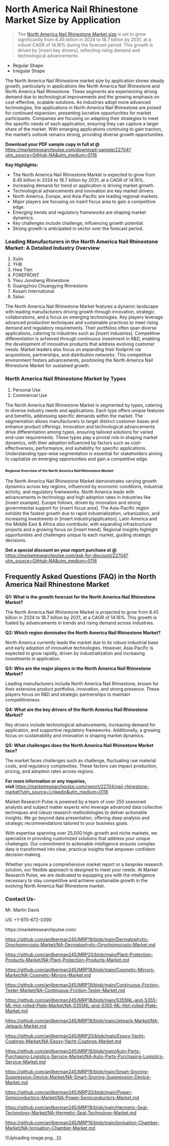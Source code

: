 <h1>North America Nail Rhinestone Market&nbsp;Size by Application</h1><blockquote><p>The <a href="https://marketresearchpulse.com/download-sample/22704?utm_source=GitHub-NA&amp;utm_medium=0116">North America Nail Rhinestone Market size</a> is set to grow significantly from 8.45 billion in 2024 to 18.7 billion by 2031, at a robust CAGR of 14.16% during the forecast period. This growth is driven by [insert key drivers], reflecting rising demand and technological advancements.</p></blockquote><ul><li>Regular Shape<li> Irregular Shape</li></ul><p>The North America Nail Rhinestone market size by application shows steady growth, particularly in applications like North America Nail Rhinestone and North America Nail Rhinestone. These segments are experiencing strong demand due to technological improvements and the growing emphasis on cost-effective, scalable solutions. As industries adopt more advanced technologies, the applications in North America Nail Rhinestone are poised for continued expansion, presenting lucrative opportunities for market participants. Companies are focusing on adapting their strategies to meet the specific needs of each application, ensuring they can capture a larger share of the market. With emerging applications continuing to gain traction, the market’s outlook remains strong, providing diverse growth opportunities.</p><p><strong>Download your PDF sample copy in full at @ </strong><a href="https://marketresearchpulse.com/download-sample/22704?utm_source=GitHub-NA&amp;utm_medium=0116">https://marketresearchpulse.com/download-sample/22704?utm_source=GitHub-NA&amp;utm_medium=0116</a></p><p><strong>Key Highlights: </strong></p><ul><li>The North America Nail Rhinestone Market is expected to grow from 8.45 billion in 2024 to 18.7 billion by 2031, at a CAGR of 14.16%.</li><li>Increasing demand for trend or application is driving market growth.</li><li>Technological advancements and innovation are key market drivers.</li><li>North America, Europe, and Asia-Pacific are leading regional markets.</li><li>Major players are focusing on insert focus area to gain a competitive edge.</li><li>Emerging trends and regulatory frameworks are shaping market dynamics.</li><li>Key challenges include challenge, influencing growth potential.</li><li>Strong growth is anticipated in sector over the forecast period.</li></ul><h3>Leading Manufacturers in the North America Nail Rhinestone Market: A Detailed Industry Overview</h3><ol><li>Xulin</li><li>YHB</li><li>Hwa Tien</li><li>FOREFRONT</li><li>Yiwu Junsheng Rhinestone</li><li>Guangzhou Chuangying Rhinestone</li><li>Kosam International</li><li>Saiao</li></ol><div class="flex max-w-full flex-col flex-grow"><div class="min-h-8 text-message flex w-full flex-col items-end gap-2 whitespace-normal break-words [.text-message+&amp;]:mt-5" dir="auto" data-message-author-role="assistant" data-message-id="fd8432e4-4910-450d-b182-61b7bfb0a01f" data-message-model-slug="gpt-4o"><div class="flex w-full flex-col gap-1 empty:hidden first:pt-[3px]"><div class="markdown prose w-full break-words dark:prose-invert light"><p>The North America Nail Rhinestone Market features a dynamic landscape with leading manufacturers driving growth through innovation, strategic collaborations, and a focus on emerging technologies. Key players leverage advanced production techniques and sustainable practices to meet rising demand and regulatory requirements. Their portfolios often span diverse applications, catering to industries such as [insert industries]. Competitive differentiation is achieved through continuous investment in R&amp;D, enabling the development of innovative products that address evolving customer needs. Market leaders also focus on expanding their footprint via acquisitions, partnerships, and distribution networks. This competitive environment fosters advancements, positioning the North America Nail Rhinestone Market for sustained growth.</p></div></div></div></div><h3>North America Nail Rhinestone Market by Types</h3><ol><li>Personal Use<li> Commercial Use</li></ol><div class="flex max-w-full flex-col flex-grow"><div class="min-h-8 text-message flex w-full flex-col items-end gap-2 whitespace-normal break-words [.text-message+&amp;]:mt-5" dir="auto" data-message-author-role="assistant" data-message-id="084470be-0bb7-4664-bddf-5156b4f41249" data-message-model-slug="gpt-4o-mini"><div class="flex w-full flex-col gap-1 empty:hidden first:pt-[3px]"><div class="markdown prose w-full break-words dark:prose-invert light"><p>The North America Nail Rhinestone Market is segmented by types, catering to diverse industry needs and applications. Each type offers unique features and benefits, addressing specific demands within the market. The segmentation allows manufacturers to target distinct customer bases and enhance product offerings. Innovation and technological advancements drive differentiation among types, ensuring tailored solutions for varied end-user requirements. These types play a pivotal role in shaping market dynamics, with their adoption influenced by factors such as cost-effectiveness, performance, and suitability for specific applications. Understanding type-wise segmentation is essential for stakeholders aiming to capitalize on emerging opportunities and gain a competitive edge.</p></div></div></div></div><h3><span style="font-size: 11px;">Regional Overview of the North America Nail Rhinestone Market</span></h3><div class="flex max-w-full flex-col flex-grow"><div class="min-h-8 text-message flex w-full flex-col items-end gap-2 whitespace-normal break-words [.text-message+&amp;]:mt-5" dir="auto" data-message-author-role="assistant" data-message-id="e9038762-ce64-4e30-91c9-9bd413514231" data-message-model-slug="gpt-4o-mini"><div class="flex w-full flex-col gap-1 empty:hidden first:pt-[3px]"><div class="markdown prose w-full break-words dark:prose-invert light"><p>The North America Nail Rhinestone Market demonstrates varying growth dynamics across key regions, influenced by economic conditions, industrial activity, and regulatory frameworks. North America leads with advancements in technology and high adoption rates in industries like [insert example]. Europe follows, driven by innovation and strong governmental support for [insert focus area]. The Asia-Pacific region exhibits the fastest growth due to rapid industrialization, urbanization, and increasing investments in [insert industry/application]. Latin America and the Middle East &amp; Africa also contribute, with expanding infrastructure projects and a growing focus on [insert trend]. Regional insights highlight opportunities and challenges unique to each market, guiding strategic decisions.</p></div></div></div></div><p><strong>Get a special discount on your report purchase at @ </strong><a href="https://marketresearchpulse.com/ask-for-discount/22704?utm_source=GitHub-NA&amp;utm_medium=0116">https://marketresearchpulse.com/ask-for-discount/22704?utm_source=GitHub-NA&amp;utm_medium=0116</a></p><h2>Frequently Asked Questions (FAQ) in the North America Nail Rhinestone Market</h2><p><strong>Q1: What is the growth forecast for the North America Nail Rhinestone Market?</strong></p><p>The North America Nail Rhinestone Market is projected to grow from 8.45 billion in 2024 to 18.7 billion by 2031, at a CAGR of 14.16%. This growth is fueled by advancements in trends and rising demand across industries.</p><p><strong>Q2: Which region dominates the North America Nail Rhinestone Market?</strong></p><p>North America currently leads the market due to its robust industrial base and early adoption of innovative technologies. However, Asia-Pacific is expected to grow rapidly, driven by industrialization and increasing investments in application.</p><p><strong>Q3: Who are the major players in the North America Nail Rhinestone Market?</strong></p><p>Leading manufacturers include North America Nail Rhinestone, known for their extensive product portfolios, innovation, and strong presence. These players focus on R&amp;D and strategic partnerships to maintain competitiveness.</p><p><strong>Q4: What are the key drivers of the North America Nail Rhinestone Market?</strong></p><p>Key drivers include technological advancements, increasing demand for application, and supportive regulatory frameworks. Additionally, a growing focus on sustainability and innovation is shaping market dynamics.</p><p><strong>Q5: What challenges does the North America Nail Rhinestone Market face?</strong></p><p>The market faces challenges such as challenge, fluctuating raw material costs, and regulatory complexities. These factors can impact production, pricing, and adoption rates across regions.</p><p><strong>For more information or any inquiries, visit&nbsp;</strong><a href="https://marketresearchpulse.com/report/22704/nail-rhinestone-market?utm_source=Linkedin&utm_medium=0116">https://marketresearchpulse.com/report/22704/nail-rhinestone-market?utm_source=Linkedin&utm_medium=0116</a></p><p>Market Research Pulse is powered by a team of over 250 seasoned analysts and subject matter experts who leverage advanced data collection techniques and robust research methodologies to deliver actionable insights. We go beyond data presentation, offering deep analysis and strategic recommendations tailored to your business goals.</p><p>With expertise spanning over 25,000 high-growth and niche markets, we specialize in providing customized solutions that address your unique challenges. Our commitment to actionable intelligence ensures complex data is transformed into clear, practical insights that empower confident decision-making.</p><p>Whether you require a comprehensive market report or a bespoke research solution, our flexible approach is designed to meet your needs. At Market Research Pulse, we are dedicated to equipping you with the intelligence necessary to stay competitive and achieve sustainable growth in the evolving North America Nail Rhinestone market.</p><h3><strong>Contact Us-</strong></h3><p>Mr. Martin Davis</p><p>US: +1-970-672-0390</p><p>https://marketresearchpulse.com/</p><p><a href="https://github.com/anilberman245/MRP19/blob/main/Dermatophytic-Onychomycosis-Market/NA-Dermatophytic-Onychomycosis-Market.md">https://github.com/anilberman245/MRP19/blob/main/Dermatophytic-Onychomycosis-Market/NA-Dermatophytic-Onychomycosis-Market.md</a></p><p><a href="https://github.com/anilberman245/MRP20/blob/main/Plant-Protection-Products-Market/NA-Plant-Protection-Products-Market.md">https://github.com/anilberman245/MRP20/blob/main/Plant-Protection-Products-Market/NA-Plant-Protection-Products-Market.md</a></p><p><a href="https://github.com/anilberman245/MRP18/blob/main/Cosmetic-Mirrors-Market/NA-Cosmetic-Mirrors-Market.md">https://github.com/anilberman245/MRP18/blob/main/Cosmetic-Mirrors-Market/NA-Cosmetic-Mirrors-Market.md</a></p><p><a href="https://github.com/anilberman245/MRP19/blob/main/Continuous-Friction-Tester-Market/NA-Continuous-Friction-Tester-Market.md">https://github.com/anilberman245/MRP19/blob/main/Continuous-Friction-Tester-Market/NA-Continuous-Friction-Tester-Market.md</a></p><p><a href="https://github.com/anilberman245/MRP18/blob/main/S355NL-and-S355-ML-Hot-rolled-Plate-Market/NA-S355NL-and-S355-ML-Hot-rolled-Plate-Market.md">https://github.com/anilberman245/MRP18/blob/main/S355NL-and-S355-ML-Hot-rolled-Plate-Market/NA-S355NL-and-S355-ML-Hot-rolled-Plate-Market.md</a></p><p><a href="https://github.com/anilberman245/MRP19/blob/main/Jetpack-Market/NA-Jetpack-Market.md">https://github.com/anilberman245/MRP19/blob/main/Jetpack-Market/NA-Jetpack-Market.md</a></p><p><a href="https://github.com/anilberman245/MRP20/blob/main/Epoxy-Yacht-Coatings-Market/NA-Epoxy-Yacht-Coatings-Market.md">https://github.com/anilberman245/MRP20/blob/main/Epoxy-Yacht-Coatings-Market/NA-Epoxy-Yacht-Coatings-Market.md</a></p><p><a href="https://github.com/anilberman245/MRP18/blob/main/Auto-Parts-Purchasing-Logistics-Service-Market/NA-Auto-Parts-Purchasing-Logistics-Service-Market.md">https://github.com/anilberman245/MRP18/blob/main/Auto-Parts-Purchasing-Logistics-Service-Market/NA-Auto-Parts-Purchasing-Logistics-Service-Market.md</a></p><p><a href="https://github.com/anilberman245/MRP19/blob/main/Smart-Snoring-Suppression-Device-Market/NA-Smart-Snoring-Suppression-Device-Market.md">https://github.com/anilberman245/MRP19/blob/main/Smart-Snoring-Suppression-Device-Market/NA-Smart-Snoring-Suppression-Device-Market.md</a></p><p><a href="https://github.com/anilberman245/MRP20/blob/main/Power-Semiconductors-Market/NA-Power-Semiconductors-Market.md">https://github.com/anilberman245/MRP20/blob/main/Power-Semiconductors-Market/NA-Power-Semiconductors-Market.md</a></p><p><a href="https://github.com/anilberman245/MRP18/blob/main/Hermetic-Seal-Technology-Market/NA-Hermetic-Seal-Technology-Market.md">https://github.com/anilberman245/MRP18/blob/main/Hermetic-Seal-Technology-Market/NA-Hermetic-Seal-Technology-Market.md</a></p><p><a href="https://github.com/anilberman245/MRP19/blob/main/Ionisation-Chamber-Market/NA-Ionisation-Chamber-Market.md">https://github.com/anilberman245/MRP19/blob/main/Ionisation-Chamber-Market/NA-Ionisation-Chamber-Market.md</a></p>
![Uploading image.png…]()
